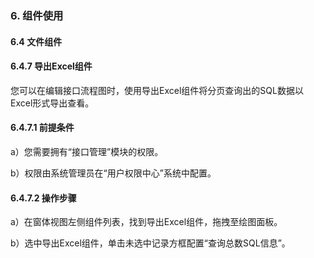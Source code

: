 ### 6. 组件使用

#### 6.4 文件组件

#### 6.4.7 导出Excel组件

您可以在编辑接口流程图时，使用导出Excel组件将分页查询出的SQL数据以Excel形式导出查看。

#### 6.4.7.1 前提条件

a）您需要拥有“接口管理”模块的权限。

b）权限由系统管理员在“用户权限中心”系统中配置。

#### 6.4.7.2 操作步骤

a）在窗体视图左侧组件列表，找到导出Excel组件，拖拽至绘图面板。

b）选中导出Excel组件，单击未选中记录方框配置“查询总数SQL信息”。
